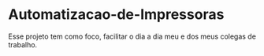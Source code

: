 # Automatizacao-de-Impressoras
Esse projeto tem como foco, facilitar o dia a dia meu e dos meus colegas de trabalho.
